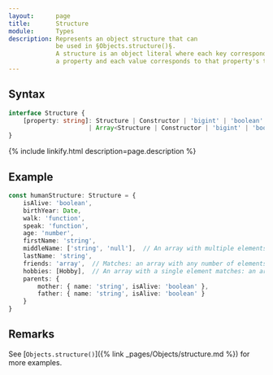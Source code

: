 ```yaml
---
layout:      page
title:       Structure
module:      Types
description: Represents an object structure that can
             be used in §Objects.structure()§.
             A structure is an object literal where each key corresponds to
             a property and each value corresponds to that property's type.
---
```

## Syntax

```ts
interface Structure {
    [property: string]: Structure | Constructor | 'bigint' | 'boolean' | 'function' | 'number' | 'string' | 'symbol' | 'array' | 'null' | 'undefined'
                      | Array<Structure | Constructor | 'bigint' | 'boolean' | 'function' | 'number' | 'string' | 'symbol' | 'array' | 'null' | 'undefined'>;
}
```

<div class="description">{% include linkify.html description=page.description %}</div>

## Example

```ts
const humanStructure: Structure = {
    isAlive: 'boolean',
    birthYear: Date,
    walk: 'function',
    speak: 'function',
    age: 'number',
    firstName: 'string',
    middleName: ['string', 'null'],  // An array with multiple elements matches: one of these types
    lastName: 'string',
    friends: 'array',  // Matches: an array with any number of elements and types
    hobbies: [Hobby],  // An array with a single element matches: an array where each element is this type
    parents: {
        mother: { name: 'string', isAlive: 'boolean' },
        father: { name: 'string', isAlive: 'boolean' }
    }
}
```

## Remarks

See [`Objects.structure()`]({% link _pages/Objects/structure.md %}) for more examples.
